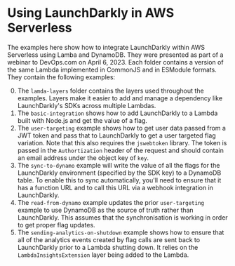 # Using LaunchDarkly in AWS Serverless

The examples here show how to integrate LaunchDarkly within AWS Serverless using Lamba and DynamoDB. They were presented as part of a webinar to DevOps.com on April 6, 2023. Each folder contains a version of the same Lambda implemented in CommonJS and in ESModule formats. They contain the following examples:

0. The `lamda-layers` folder contains the layers used throughout the examples. Layers make it easier to add and manage a dependency like LaunchDarkly's SDKs across multiple Lambdas.
1. The `basic-integration` shows how to add LaunchDarkly to a Lambda built with Node.js and get the value of a flag.
2. The `user-targeting` example shows how to get user data passed from a JWT token and pass that to LaunchDarkly to get a user targeted flag variation. Note that this also requires the `jswebtoken` library. The token is passed in the `Authortization` header of the request and should contain an email address under the object key of `key`.
3. The `sync-to-dynamo` example will write the value of all the flags for the LaunchDarkly environment (specified by the SDK key) to a DynamoDB table. To enable this to sync automatically, you'll need to ensure that it has a function URL and to call this URL via a webhook integration in LaunchDarkly.
4. The `read-from-dynamo` example updates the prior `user-targeting` example to use DynamoDB as the source of truth rather than LaunchDarkly. This assumes that the synchronisation is working in order to get proper flag updates.
5. The `sending-analytics-on-shutdown` example shows how to ensure that all of the analytics events created by flag calls are sent back to LaunchDarkly prior to a Lambda shutting down. It relies on the `LambdaInsightsExtension` layer being added to the Lambda.